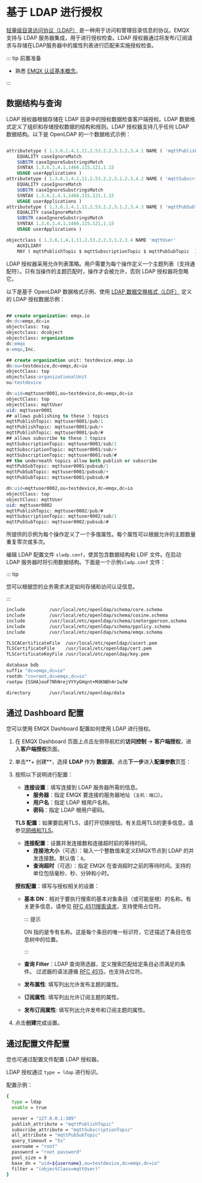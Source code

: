 # 基于 LDAP 进行授权

[轻量级目录访问协议（LDAP）](https://ldap.com/) 是一种用于访问和管理目录信息的协议。EMQX 支持与 LDAP 服务器集成，用于进行授权检查。LDAP 授权器通过将发布/订阅请求与存储在LDAP服务器中的属性列表进行匹配来实施授权检查。

::: tip 前置准备

- 熟悉 [EMQX 认证基本概念](../authn/authn.md)。

:::

## 数据结构与查询

LDAP 授权器根据存储在 LDAP 目录中的授权数据检查客户端授权。LDAP 数据格式定义了组织和存储授权数据的结构和规则。LDAP 授权器支持几乎任何 LDAP 数据结构。以下是 OpenLDAP 的一个数据格式示例：

```sql

attributetype ( 1.3.6.1.4.1.11.2.53.2.2.3.1.2.3.4.1 NAME ( 'mqttPublishTopic' 'mpt' )
	EQUALITY caseIgnoreMatch
	SUBSTR caseIgnoreSubstringsMatch
	SYNTAX 1.3.6.1.4.1.1466.115.121.1.15
	USAGE userApplications )
attributetype ( 1.3.6.1.4.1.11.2.53.2.2.3.1.2.3.4.2 NAME ( 'mqttSubscriptionTopic' 'mst' )
	EQUALITY caseIgnoreMatch
	SUBSTR caseIgnoreSubstringsMatch
	SYNTAX 1.3.6.1.4.1.1466.115.121.1.15
	USAGE userApplications )
attributetype ( 1.3.6.1.4.1.11.2.53.2.2.3.1.2.3.4.3 NAME ( 'mqttPubSubTopic' 'mpst' )
	EQUALITY caseIgnoreMatch
	SUBSTR caseIgnoreSubstringsMatch
	SYNTAX 1.3.6.1.4.1.1466.115.121.1.15
	USAGE userApplications )

objectclass ( 1.3.6.1.4.1.11.2.53.2.2.3.1.2.3.4 NAME 'mqttUser'
	AUXILIARY
	MAY ( mqttPublishTopic $ mqttSubscriptionTopic $ mqttPubSubTopic  ) )

```
LDAP 授权器采用允许列表策略。用户需要为每个操作定义一个主题列表（支持通配符）。只有当操作的主题匹配时，操作才会被允许，否则 LDAP 授权器将忽略它。

以下是基于 OpenLDAP 数据格式示例、使用 [LDAP 数据交换格式（LDIF）](https://ldap.com/ldif-the-ldap-data-interchange-format/) 定义的 LDAP 授权数据示例：

```sql

## create organization: emqx.io
dn:dc=emqx,dc=io
objectclass: top
objectclass: dcobject
objectclass: organization
dc:emqx
o:emqx,Inc.

## create organization unit: testdevice.emqx.io
dn:ou=testdevice,dc=emqx,dc=io
objectClass: top
objectclass:organizationalUnit
ou:testdevice

dn:uid=mqttuser0001,ou=testdevice,dc=emqx,dc=io
objectClass: top
objectClass: mqttUser
uid: mqttuser0001
## allows publishing to these 3 topics
mqttPublishTopic: mqttuser0001/pub/1
mqttPublishTopic: mqttuser0001/pub/+
mqttPublishTopic: mqttuser0001/pub/#
## allows subscribe to these 3 topics
mqttSubscriptionTopic: mqttuser0001/sub/1
mqttSubscriptionTopic: mqttuser0001/sub/+
mqttSubscriptionTopic: mqttuser0001/sub/#
## the underneath topics allow both publish or subscribe
mqttPubSubTopic: mqttuser0001/pubsub/1
mqttPubSubTopic: mqttuser0001/pubsub/+
mqttPubSubTopic: mqttuser0001/pubsub/#

dn:uid=mqttuser0002,ou=testdevice,dc=emqx,dc=io
objectClass: top
objectClass: mqttUser
uid: mqttuser0002
mqttPublishTopic: mqttuser0002/pub/#
mqttSubscriptionTopic: mqttuser0002/sub/1
mqttPubSubTopic: mqttuser0002/pubsub/#

```

所提供的示例为每个操作定义了一个多值属性。每个属性可以根据允许的主题数量重复零次或多次。

编辑 LDAP 配置文件 `sladp.conf`，使其包含数据结构和 LDIF 文件。在启动 LDAP 服务器时将引用数据结构。下面是一个示例`sladp.conf` 文件：

::: tip

您可以根据您的业务需求决定如何存储和访问认证信息。

:::

```sh
include         /usr/local/etc/openldap/schema/core.schema
include         /usr/local/etc/openldap/schema/cosine.schema
include         /usr/local/etc/openldap/schema/inetorgperson.schema
include         /usr/local/etc/openldap/schema/ppolicy.schema
include         /usr/local/etc/openldap/schema/emqx.schema

TLSCACertificateFile  /usr/local/etc/openldap/cacert.pem
TLSCertificateFile    /usr/local/etc/openldap/cert.pem
TLSCertificateKeyFile /usr/local/etc/openldap/key.pem

database bdb
suffix "dc=emqx,dc=io"
rootdn "cn=root,dc=emqx,dc=io"
rootpw {SSHA}eoF7NhNrejVYYyGHqnt+MdKNBh4r1w3W

directory       /usr/local/etc/openldap/data
```

## 通过 Dashboard 配置

您可以使用 EMQX Dashboard 配置如何使用 LDAP 进行授权。

1. 在 EMQX Dashboard 页面上点击左侧导航栏的**访问控制** -> **客户端授权**，进入**客户端授权**页面。

2. 单击**+ 创建**，选择 **LDAP** 作为 **数据源**。点击**下一步**进入**配置参数**页签：

3. 按照以下说明进行配置：

   - **连接设置**：填写连接到 LDAP 服务器所需的信息。
     - **服务器**：指定 EMQX 要连接的服务器地址（`主机：端口`）。
     - **用户名**：指定 LDAP 根用户名称。
     - **密码**：指定 LDAP 根用户密码。
   
   **TLS 配置**：如果要启用TLS，请打开切换按钮。有关启用TLS的更多信息，请参见[网络和TLS](../../network/overview.md)。
   
   - **连接配置**：设置并发连接数和连接超时前的等待时间。
     - **连接池大小**（可选）：输入一个整数值来定义EMQX节点到 LDAP 的并发连接数。默认值：`8`。
     - **查询超时**（可选）：指定 EMQX 在查询超时之前的等待时间。支持的单位包括毫秒、秒、分钟和小时。
   
   **授权配置**：填写与授权相关的设置：

   - **基本 DN**：相对于要执行搜索的基本对象条目（或可能是根）的名称。有关更多信息，请参见 [RFC 4511搜索请求](https://datatracker.ietf.org/doc/html/rfc4511#section-4.5.1)，支持使用占位符。

     ::: 提示

     DN 指的是专有名称。这是每个条目的唯一标识符，它还描述了条目在信息树中的位置。

     :::

   - **查询 Filter**：LDAP 查询筛选器，定义搜索匹配给定条目必须满足的条件。 过滤器的语法遵循 [RFC 4515](https://www.rfc-editor.org/rfc/rfc4515)，也支持占位符。
     
   - **发布属性**: 填写列出允许发布主题的属性。
   
   - **订阅属性**: 填写列出允许订阅主题的属性。
   
   - **发布订阅属性**: 填写列出允许发布和订阅主题的属性。
   
4. 点击**创建**完成设置。

## 通过配置文件配置

您也可通过配置文件配置 LDAP 授权器。

LDAP 授权通过 `type = ldap` 进行标识。

配置示例：

```bash
{
  type = ldap
  enable = true

  server = "127.0.0.1:389"
  publish_attribute = "mqttPublishTopic"
  subscribe_attribute = "mqttSubscriptionTopic"
  all_attribute = "mqttPubSubTopic"
  query_timeout = "5s"
  username = "root"
  password = "root password"
  pool_size = 8
  base_dn = "uid=${username},ou=testdevice,dc=emqx,dc=io"
  filter = "(objectClass=mqttUser)"
}
```
